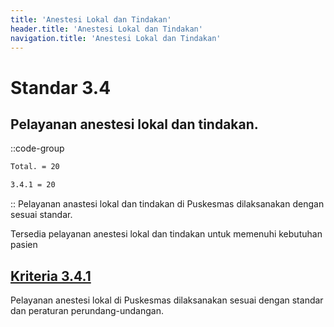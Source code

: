 ```yaml
---
title: 'Anestesi Lokal dan Tindakan'
header.title: 'Anestesi Lokal dan Tindakan'
navigation.title: 'Anestesi Lokal dan Tindakan'
---
```


# Standar 3.4
## Pelayanan anestesi lokal dan tindakan. 
::code-group
```bash [Nilai]
Total. = 20
```
```bash [Kriteria]
3.4.1 = 20
```
::
Pelayanan anastesi lokal dan tindakan di Puskesmas dilaksanakan dengan sesuai standar. 

Tersedia pelayanan anestesi lokal dan tindakan untuk memenuhi kebutuhan pasien 

## [Kriteria 3.4.1](/3/4/1) 
Pelayanan anestesi lokal di Puskesmas dilaksanakan sesuai dengan standar dan peraturan perundang-undangan.


